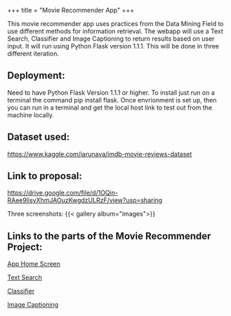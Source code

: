+++ 
title = "Movie Recommender App" 
+++

This movie recommender app uses practices from the Data Mining Field to use different methods for information retrieval. The webapp will use a Text Search, Classifier and Image Captioning to return results based on user input. It will run using Python Flask version 1.1.1. This will be done in three different iteration.

## Deployment:
Need to have Python Flask Version 1.1.1 or higher. To install just run on a terminal the command 
pip install flask. Once envrionment is set up, then you can run in a terminal and get the local host link to test out
from the machine locally.


## Dataset used:
https://www.kaggle.com/iarunava/imdb-movie-reviews-dataset

## Link to proposal: 
https://drive.google.com/file/d/1OQin-RAee9lisyXhmJAOuzKwgdzULRzF/view?usp=sharing

Three screenshots: {{< gallery album="images">}}

## Links to the parts of the Movie Recommender Project:

[App Home Screen](http://cmeza432.pythonanywhere.com/)

[Text Search](https://carlos-meza-203ce6.netlify.com/post/)

[Classifier](https://carlos-meza-203ce6.netlify.com/classifier/)

[Image Captioning](https://carlos-meza-203ce6.netlify.com/image_caption/)